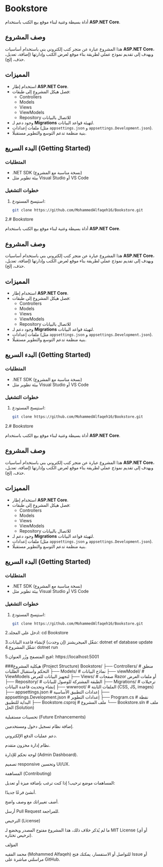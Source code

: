 # Bookstore

أداة بسيطة وغنية لبناء موقع بيع الكتب باستخدام **ASP.NET Core**.

##  وصف المشروع
هذا المشروع عبارة عن متجر كتب إلكتروني بني باستخدام أساسيات **ASP.NET Core**، ويهدف إلى تقديم نموذج عملي لطريقة بناء موقع لعرض الكتب وإدارتها (إضافة، تعديل، حذف، إلخ).

##  المميزات
- استخدام إطار **ASP.NET Core**.
- فصل هيكل المشروع إلى طبقات:
  - Controllers
  - Models
  - Views
  - ViewModels
  - Repository للاتصال بالبيانات
- وجود دعم لـ **Migrations** لتهيئة قواعد البيانات.
- ملفات إعدادات (مثل `appsettings.json` و `appsettings.Development.json`).
- بنية منظمة تدعم التوسع والتطوير مستقبلًا.

##  البدء السريع (Getting Started)
### المتطلبات
- .NET SDK (نسخة مناسبة مع المشروع)
- بيئة تطوير مثل Visual Studio أو VS Code

### خطوات التشغيل
1. استنِسخ المستودع:
   ```bash
   git clone https://github.com/MohammedAlfaqeh16/Bookstore.git

2.# Bookstore

أداة بسيطة وغنية لبناء موقع بيع الكتب باستخدام **ASP.NET Core**.

##  وصف المشروع
هذا المشروع عبارة عن متجر كتب إلكتروني بني باستخدام أساسيات **ASP.NET Core**، ويهدف إلى تقديم نموذج عملي لطريقة بناء موقع لعرض الكتب وإدارتها (إضافة، تعديل، حذف، إلخ).

##  المميزات
- استخدام إطار **ASP.NET Core**.
- فصل هيكل المشروع إلى طبقات:
  - Controllers
  - Models
  - Views
  - ViewModels
  - Repository للاتصال بالبيانات
- وجود دعم لـ **Migrations** لتهيئة قواعد البيانات.
- ملفات إعدادات (مثل `appsettings.json` و `appsettings.Development.json`).
- بنية منظمة تدعم التوسع والتطوير مستقبلًا.

##  البدء السريع (Getting Started)
### المتطلبات
- .NET SDK (نسخة مناسبة مع المشروع)
- بيئة تطوير مثل Visual Studio أو VS Code

### خطوات التشغيل
1. استنِسخ المستودع:
   ```bash
   git clone https://github.com/MohammedAlfaqeh16/Bookstore.git
2.# Bookstore

أداة بسيطة وغنية لبناء موقع بيع الكتب باستخدام **ASP.NET Core**.

##  وصف المشروع
هذا المشروع عبارة عن متجر كتب إلكتروني بني باستخدام أساسيات **ASP.NET Core**، ويهدف إلى تقديم نموذج عملي لطريقة بناء موقع لعرض الكتب وإدارتها (إضافة، تعديل، حذف، إلخ).

##  المميزات
- استخدام إطار **ASP.NET Core**.
- فصل هيكل المشروع إلى طبقات:
  - Controllers
  - Models
  - Views
  - ViewModels
  - Repository للاتصال بالبيانات
- وجود دعم لـ **Migrations** لتهيئة قواعد البيانات.
- ملفات إعدادات (مثل `appsettings.json` و `appsettings.Development.json`).
- بنية منظمة تدعم التوسع والتطوير مستقبلًا.

##  البدء السريع (Getting Started)
### المتطلبات
- .NET SDK (نسخة مناسبة مع المشروع)
- بيئة تطوير مثل Visual Studio أو VS Code

### خطوات التشغيل
1. استنِسخ المستودع:
   ```bash
   git clone https://github.com/MohammedAlfaqeh16/Bookstore.git
2.ادخل على المجلد:
cd Bookstore

3.شغّل الميجريشنز (إن وجدت) لإنشاء قاعدة البيانات:
dotnet ef database update
4.شغّل المشروع:
dotnet run

5.افتح المتصفح وزُر العنوان:
https://localhost:5001


###هيكلية المشروع (Project Structure)
Bookstore/
├── Controllers/       # منطق التحكم واستقبال الطلبات
├── Models/            # نماذج البيانات
├── viewModel/         # ViewModels لتجهيز البيانات للعرض
├── Views/             # صفحات Razor أو ملفات العرض
├── Repository/        # الطبقة المشتركة للوصول للبيانات
├── Migrations/        # ترحيلات إنشاء وتحديث قاعدة البيانات
├── wwwroot/           # الملفات الثابتة (CSS, JS, images)
├── appsettings.json   # إعدادات التطبيق الأساسية
├── appsettings.Development.json  # إعدادات التطوير
├── Program.cs         # نقطة البداية للتطبيق
├── Bookstore.csproj   # ملف المشروع
└── Bookstore.sln      # ملف الحل (Solution)



تحسينات مستقبلية (Future Enhancements)

إضافة نظام تسجيل دخول ومستخدمين.

دعم عمليات الدفع الإلكتروني.

نظام إدارة مخزون متقدم.

لوحة تحكم للإدارة (Admin Dashboard).

تصميم responsive وتحسين UI/UX.

المساهمة (Contributing)

المساهمات موضع ترحيب! إذا كنت ترغب بإضافة ميزة أو تعديل:

أنشئ فرعًا جديدًا.

أضف تغييراتك مع وصف واضح.

أرسل Pull Request للمراجعة.

الترخيص (License)

ما لم يُذكر خلاف ذلك، هذا المشروع مفتوح المصدر ويخضع لـ MIT License (أو أي ترخيص تختاره).

المؤلف

محمد الفقيه (Mohammed Alfaqeh)
للتواصل أو الاستفسار، يمكنك فتح Issue أو مراسلتي مباشرة على GitHub.
